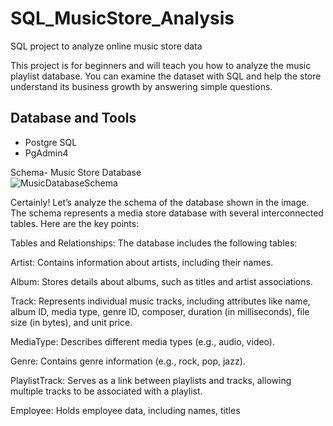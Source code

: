 # SQL_MusicStore_Analysis
SQL project to analyze online music store data

This project is for beginners and will teach you how to analyze the music playlist database. You can examine the dataset with SQL and help the store understand its business growth by answering simple questions.

## Database and Tools
* Postgre SQL
* PgAdmin4

Schema- Music Store Database  
![MusicDatabaseSchema](https://user-images.githubusercontent.com/112153548/213707717-bfc9f479-52d9-407b-99e1-e94db7ae10a3.png)

Certainly! Let’s analyze the schema of the database shown in the image. The schema represents a media store database with several interconnected tables. Here are the key points:

Tables and Relationships:
The database includes the following tables:

Artist: Contains information about artists, including their names.

Album: Stores details about albums, such as titles and artist associations.

Track: Represents individual music tracks, including attributes like name, album ID, media type, genre ID, composer, duration (in milliseconds), file size (in bytes), and unit price.

MediaType: Describes different media types (e.g., audio, video).

Genre: Contains genre information (e.g., rock, pop, jazz).

PlaylistTrack: Serves as a link between playlists and tracks, allowing multiple tracks to be associated with a playlist.

Employee: Holds employee data, including names, titles

